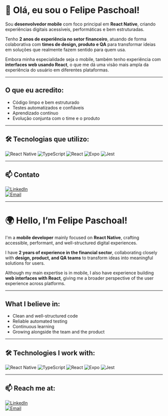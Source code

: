 # 👋 Olá, eu sou o Felipe Paschoal!

Sou **desenvolvedor mobile** com foco principal em **React Native**, criando experiências digitais acessíveis, performáticas e bem estruturadas.

Tenho **2 anos de experiência no setor financeiro**, atuando de forma colaborativa com **times de design, produto e QA** para transformar ideias em soluções que realmente fazem sentido para quem usa.

Embora minha especialidade seja o mobile, também tenho experiência com **interfaces web usando React**, o que me dá uma visão mais ampla da experiência do usuário em diferentes plataformas.

---

## O que eu acredito:
- Código limpo e bem estruturado  
- Testes automatizados e confiáveis  
- Aprendizado contínuo  
- Evolução conjunta com o time e o produto

---

## 🛠️ Tecnologias que utilizo:

![React Native](https://img.shields.io/badge/React_Native-20232A?style=for-the-badge&logo=react&logoColor=61DAFB)
![TypeScript](https://img.shields.io/badge/TypeScript-007ACC?style=for-the-badge&logo=typescript&logoColor=white)
![React](https://img.shields.io/badge/React-20232A?style=for-the-badge&logo=react&logoColor=61DAFB)
![Expo](https://img.shields.io/badge/Expo-000020?style=for-the-badge&logo=expo&logoColor=white)
![Jest](https://img.shields.io/badge/Jest-C21325?style=for-the-badge&logo=jest&logoColor=white)

---
<!--
## 📈 GitHub Stats

![Felipe's GitHub Stats](https://github-readme-stats.vercel.app/api?username=Felipe-Paschoal&show_icons=true&theme=tokyonight&hide_title=true)

---
-->
## 📫 Contato

[![LinkedIn](https://img.shields.io/badge/LinkedIn-fppaschoal-0077B5?style=flat&logo=linkedin&logoColor=white)](https://www.linkedin.com/in/fppaschoal/)  
[![Email](https://img.shields.io/badge/Gmail-felipepaschoal.dev@gmail.com-D14836?style=flat&logo=gmail&logoColor=white)](mailto:felipepaschoal.dev@gmail.com)

---

# 🌍 Hello, I’m Felipe Paschoal!

I'm a **mobile developer** mainly focused on **React Native**, crafting accessible, performant, and well-structured digital experiences.

I have **2 years of experience in the financial sector**, collaborating closely with **design, product, and QA teams** to transform ideas into meaningful solutions for users.

Although my main expertise is in mobile, I also have experience building **web interfaces with React**, giving me a broader perspective of the user experience across platforms.

---

## What I believe in:
- Clean and well-structured code  
- Reliable automated testing  
- Continuous learning  
- Growing alongside the team and the product

---

## 🛠️ Technologies I work with:

![React Native](https://img.shields.io/badge/React_Native-20232A?style=for-the-badge&logo=react&logoColor=61DAFB)
![TypeScript](https://img.shields.io/badge/TypeScript-007ACC?style=for-the-badge&logo=typescript&logoColor=white)
![React](https://img.shields.io/badge/React-20232A?style=for-the-badge&logo=react&logoColor=61DAFB)
![Expo](https://img.shields.io/badge/Expo-000020?style=for-the-badge&logo=expo&logoColor=white)
![Jest](https://img.shields.io/badge/Jest-C21325?style=for-the-badge&logo=jest&logoColor=white)

---

<!--## 📈 GitHub Stats

![Felipe's GitHub Stats](https://github-readme-stats.vercel.app/api?username=Felipe-Paschoal&show_icons=true&theme=tokyonight&hide_title=true)

---
-->
## 📫 Reach me at:

[![LinkedIn](https://img.shields.io/badge/LinkedIn-fppaschoal-0077B5?style=flat&logo=linkedin&logoColor=white)](https://www.linkedin.com/in/fppaschoal/)  
[![Email](https://img.shields.io/badge/Gmail-felipepaschoal.dev@gmail.com-D14836?style=flat&logo=gmail&logoColor=white)](mailto:felipepaschoal.dev@gmail.com)
